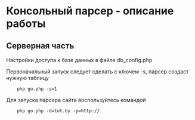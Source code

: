 # Консольный парсер - описание работы
## Серверная часть
Настройки доступа к базе данных в файле db_config.php

Первоначальный запуск следует сделать с ключем <i>-s</i>, парсер создаст нужную таблицу

```
    php go.php -s=1
```

Для запуска парсера сайта воспользуйтесь командой

```
    php go.php -d=tut.by -p=http://
```
